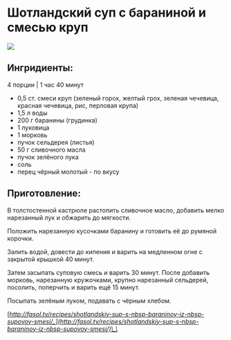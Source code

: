 # Шотландский суп с бараниной и смесью круп

![](https://s-media-cache-ak0.pinimg.com/564x/0a/cf/77/0acf7737c2f503cfe3ef5c636433ff09.jpg)

## Ингридиенты:

4 порции \| 1 час 40 минут

* 0,5 ст. смеси круп \(зеленый горох, желтый грох, зеленая чечевица, красная чечевица, рис, перловая крупа\)
* 1,5 л воды
* 200 г баранины \(грудинка\)
* 1 луковица
* 1 морковь
* пучок сельдерея \(листья\)
* 50 г сливочного масла
* пучок зелёного лука
* соль
* перец чёрный молотый - по вкусу

## Приготовление:

В толстостенной кастрюле растопить сливочное масло, добавить мелко нарезанный лук и обжарить до мягкости.

Положить нарезанную кусочками баранину и готовить её до румяной корочки.

Залить водой, довести до кипения и варить на медленном огне с закрытой крышкой 40 минут.

Затем засыпать суповую смесь и варить 30 минут. После добавить морковь, нарезанную кружочками, крупно нарезанный сельдерей, посолить, поперчить и варить ещё 15 минут.

Посыпать зелёным луком, подавать с чёрным хлебом.

[_http://fasol.tv/recipes/shotlandskiy-sup-s-nbsp-baraninoy-iz-nbsp-supovoy-smesi/_](http://fasol.tv/recipes/shotlandskiy-sup-s-nbsp-baraninoy-iz-nbsp-supovoy-smesi/)\_\_

